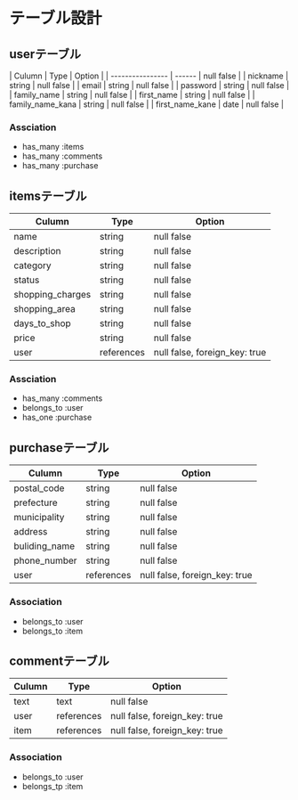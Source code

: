 # テーブル設計

## userテーブル

|      Culumn      |  Type  |  Option    |
| ---------------- | ------ | null false |
| nickname         | string | null false |
| email            | string | null false |
| password         | string | null false |
| family_name      | string | null false |
| first_name       | string | null false |
| family_name_kana | string | null false |
| first_name_kane  | date   | null false |

### Assciation

- has_many :items
- has_many :comments
- has_many :purchase

## itemsテーブル

|      Culumn      |    Type    |            Option             |
| ---------------- | ---------- | ----------------------------- |
| name             | string     | null false                    |
| description      | string     | null false                    |
| category         | string     | null false                    |
| status           | string     | null false                    |
| shopping_charges | string     | null false                    |
| shopping_area    | string     | null false                    |
| days_to_shop     | string     | null false                    |
| price            | string     | null false                    |
| user             | references | null false, foreign_key: true |

### Assciation

- has_many   :comments
- belongs_to :user
- has_one    :purchase

## purchaseテーブル

|    Culumn     |    Type    |            Option             |
| ------------- | ---------- | ----------------------------- |
| postal_code   | string     | null false                    |
| prefecture    | string     | null false                    |
| municipality  | string     | null false                    |
| address       | string     | null false                    |
| buliding_name | string     | null false                    |
| phone_number  | string     | null false                    |
| user          | references | null false, foreign_key: true |

### Association

- belongs_to :user
- belongs_to :item

## commentテーブル

| Culumn |    Type    |            Option             |
| ------ | ---------- | ----------------------------- |
| text   | text       | null false                    |
| user   | references | null false, foreign_key: true |
| item   | references | null false, foreign_key: true |

### Association

- belongs_to :user
- belongs_tp :item
